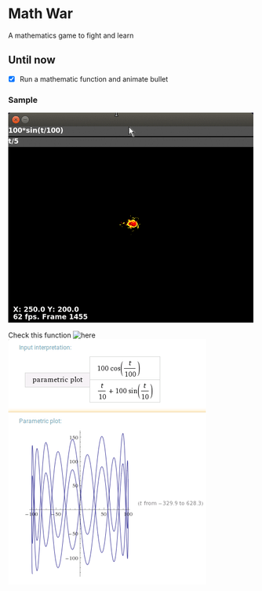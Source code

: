 # Math War
A mathematics game to fight and learn

## Until now

- [X] Run a mathematic function and animate bullet

### Sample
![](https://github.com/ottony/math_war/blob/master/doc/media/anim.gif)

Check this function ![here](http://www.wolframalpha.com/input/?i=parametric+plot+(100*cos(t%2F100),+t%2F10+%2B+100sin(t%2F10)))
![](https://github.com/ottony/math_war/blob/master/doc/media/wolf.png)
